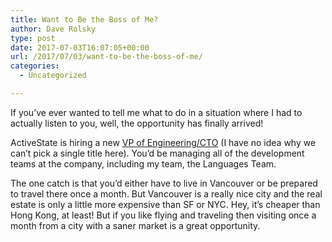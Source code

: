 ```yaml
---
title: Want to Be the Boss of Me?
author: Dave Rolsky
type: post
date: 2017-07-03T16:07:05+00:00
url: /2017/07/03/want-to-be-the-boss-of-me/
categories:
  - Uncategorized

---
```

If you&#8217;ve ever wanted to tell me what to do in a situation where I had to actually listen to you, well, the opportunity has finally arrived!

ActiveState is hiring a new [VP of Engineering/CTO][1] (I have no idea why we can&#8217;t pick a single title here). You&#8217;d be managing all of the development teams at the company, including my team, the Languages Team.

The one catch is that you&#8217;d either have to live in Vancouver or be prepared to travel there once a month. But Vancouver is a really nice city and the real estate is only a little more expensive than SF or NYC. Hey, it&#8217;s cheaper than Hong Kong, at least! But if you like flying and traveling then visiting once a month from a city with a saner market is a great opportunity.

 [1]: https://www.activestate.com/careers#op-192206-activestate-seeking-vp-engineeringcto